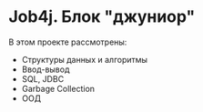 # Job4j. Блок "джуниор"

В этом проекте рассмотрены:
- Структуры данных и алгоритмы
- Ввод-вывод
- SQL, JDBC
- Garbage Collection
- ООД